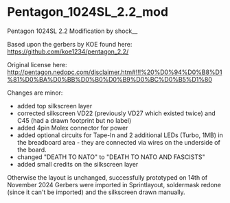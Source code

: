 # Pentagon_1024SL_2.2_mod
Pentagon 1024SL 2.2 Modification by shock__

Based upon the gerbers by KOE found here:
https://github.com/koe1234/pentagon_2.2/

Original license here:
http://pentagon.nedopc.com/disclaimer.htm#!!!%20%D0%94%D0%B8%D1%81%D0%BA%D0%BB%D0%B0%D0%B9%D0%BC%D0%B5%D1%80

Changes are minor:
- added top silkscreen layer
- corrected silkscreen VD22 (previously VD27 which existed twice) and C45 (had a drawn footprint but no label)
- added 4pin Molex connector for power
- added optional circuits for Tape-In and 2 additional LEDs (Turbo, 1MB) in the breadboard area - they are connected via wires on the underside of the board.
- changed "DEATH TO NATO" to "DEATH TO NATO AND FASCISTS"
- added small credits on the silkscreen layer

 Otherwise the layout is unchanged, successfully prototyped on 14th of November 2024
 Gerbers were imported in Sprintlayout, soldermask redone (since it can't be imported) and the silkscreen drawn manually.

